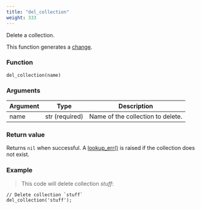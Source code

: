 ```yaml
---
title: "del_collection"
weight: 333
---
```


Delete a collection.

This function generates a [change](../../overview/changes).

### Function

`del_collection(name)`

### Arguments

Argument | Type | Description
-------- | ---- | -----------
name | str (required) | Name of the collection to delete.

### Return value

Returns `nil` when successful. A [lookup_err()](../../errors/lookup_err) is raised if the collection does not exist.

### Example

> This code will delete collection *stuff*:

```thingsdb,should_pass,@t
// Delete collection `stuff`
del_collection('stuff');
```
